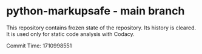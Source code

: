 # python-markupsafe - main branch

This repository contains frozen state of the repository.
Its history is cleared. It is used only for static code
analysis with Codacy.

Commit Time: 1710998551